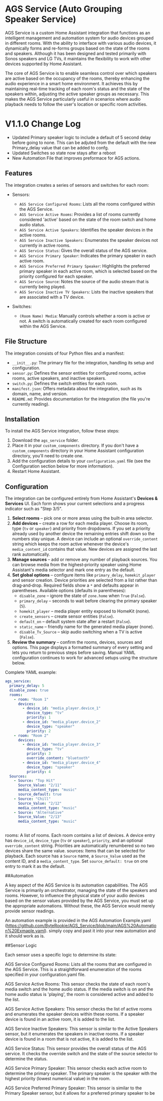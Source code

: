 


# AGS Service (Auto Grouping Speaker Service)

AGS Service is a custom Home Assistant integration that functions as an intelligent management and automation system for audio devices grouped in different rooms. With the ability to interface with various audio devices, it dynamically forms and re-forms groups based on the state of the rooms and speakers. Although it has been designed and tested primarily with Sonos speakers and LG TVs, it maintains the flexibility to work with other devices supported by Home Assistant.

The core of AGS Service is to enable seamless control over which speakers are active based on the occupancy of the rooms, thereby enhancing the audio experience in a smart home environment. It achieves this by maintaining real-time tracking of each room's status and the state of the speakers within, adjusting the active speaker groups as necessary. This makes the AGS Service particularly useful in scenarios where audio playback needs to follow the user's location or specific room activities.


# V1.1.0 Change Log

- Updated Primary speaker logic to include a default of 5 second delay before going to none. This can be adjuted from the default with the new Primary_delay value that can be added to confg.
- Updated Switches so state now stays after a reboot 
- New Automation File that improves preformace for AGS actions.

## Features

The integration creates a series of sensors and switches for each room:

- Sensors:
  - `AGS Service Configured Rooms`: Lists all the rooms configured within the AGS Service.
  - `AGS Service Active Rooms`: Provides a list of rooms currently considered 'active' based on the state of the room switch and home audio status.
  - `AGS Service Active Speakers`: Identifies the speaker devices in the active rooms.
  - `AGS Service Inactive Speakers`: Enumerates the speaker devices not currently in active rooms.
  - `AGS Service Status`: Gives the overall status of the AGS service.
  - `AGS Service Primary Speaker`: Indicates the primary speaker in each active room.
  - `AGS Service Preferred Primary Speaker`: Highlights the preferred primary speaker in each active room, which is selected based on the priority configured for each speaker.
  - `AGS Service Source`: Notes the source of the audio stream that is currently being played.
  - `AGS Service Inactive TV Speakers`: Lists the inactive speakers that are associated with a TV device.

- Switches:
  - `(Room Name) Media`: Manually controls whether a room is active or not. A switch is automatically created for each room configured within the AGS Service.

## File Structure

The integration consists of four Python files and a manifest:

- `__init__.py`: The primary file for the integration, handling its setup and configuration.
- `sensor.py`: Defines the sensor entities for configured rooms, active rooms, active speakers, and inactive speakers.
- `switch.py`: Defines the switch entities for each room.
- `manifest.json`: Offers metadata about the integration, such as its domain, name, and version.
- `README.md`: Provides documentation for the integration (the file you're currently reading).

## Installation

To install the AGS Service integration, follow these steps:

1. Download the `ags_service` folder.
2. Place it in your `custom_components` directory. If you don't have a `custom_components` directory in your Home Assistant configuration directory, you'll need to create one.
3. Add the configuration details to your `configuration.yaml` file (see the Configuration section below for more information).
4. Restart Home Assistant.

## Configuration

The integration can be configured entirely from Home Assistant's **Devices & Services** UI. Each form shows your current selections and a progress indicator such as "Step 3/5".
1. **Select rooms** – pick one or more areas using the built‑in area selector.
2. **Add devices** – create a row for each media player. Choose its room, type (`tv` or `speaker`) and priority from dropdowns. If you set a priority already used by another device the remaining entries shift down so the numbers stay unique. A device can include an optional `override_content` string which keeps the room active whenever the device's `media_content_id` contains that value. New devices are assigned the last rank automatically.
3. **Manage sources** – add or remove any number of playback sources. You can browse media from the highest‑priority speaker using Home Assistant's media selector and mark one entry as the default.
4. **Set global options** – configure items like `primary_delay`, `homekit_player` and sensor creation. Device priorities are selected from a list rather than drag‑and‑drop. Required fields show a `*` and defaults appear in parentheses. Available options (defaults in parentheses):
   - `disable_zone` – ignore the state of `zone.home` when `True` (`False`).
   - `primary_delay` – seconds to wait before clearing the primary speaker (`5`).
   - `homekit_player` – media player entity exposed to HomeKit (none).
   - `create_sensors` – create sensor entities (`False`).
   - `default_on` – default system state after a restart (`False`).
   - `static_name` – friendly name for the generated media player (none).
   - `disable_Tv_Source` – skip audio switching when a TV is active (`False`).
5. **Review the summary** – confirm the rooms, devices, sources and options. This page displays a formatted summary of every setting and lets you return to previous steps before saving.
Manual YAML configuration continues to work for advanced setups using the structure below.

Complete YAML example:

```yaml
ags_service:
  primary_delay: 5
  disable_zone: true
  rooms:
    - room: "Room 1"
      devices:
        - device_id: "media_player.device_1"
          device_type: "tv"
          priority: 1
        - device_id: "media_player.device_2"
          device_type: "speaker"
          priority: 2
    - room: "Room 2"
      devices:
        - device_id: "media_player.device_3"
          device_type: "tv"
          priority: 3
          override_content: "bluetooth"
        - device_id: "media_player.device_4"
          device_type: "speaker"
          priority: 4
  Sources:
    - Source: "Top Hit"
      Source_Value: "2/11"
      media_content_type: "music"
      source_default: true
    - Source: "Chill"
      Source_Value: "2/12"
      media_content_type: "music"
    - Source: "Alternative"
      Source_Value: "2/13"
      media_content_type: "music"
  

```

rooms: A list of rooms. Each room contains a list of devices. A device entry has `device_id`, `device_type` (`tv` or `speaker`), `priority`, and an optional `override_content` string. Priorities are automatically renumbered so no two devices share the same value.
sources: Items that can be selected for playback. Each source has a `Source` name, a `Source_Value` used as the content ID, and a `media_content_type`. Set `source_default: true` on one entry to mark it as the default.


##Automation

A key aspect of the AGS Service is its automation capabilities. The AGS Service is primarily an orchestrator, managing the state of the speakers and rooms. However, to influence the physical state of your audio devices based on the sensor values provided by the AGS Service, you must set up the appropriate automations. Without these, the AGS Service would merely provide sensor readings.

An automation example is provided in the AGS Automation Example.yaml (https://github.com/ByteRookie/AGS_Service/blob/main/AGS%20Automation%20Exmaple.yaml). simply copy and past it into your new automation and it should work as is. 

##Sensor Logic

Each sensor uses a specific logic to determine its state:

AGS Service Configured Rooms: Lists all the rooms that are configured in the AGS Service. This is a straightforward enumeration of the rooms specified in your configuration.yaml file.

AGS Service Active Rooms: This sensor checks the state of each room's media switch and the home audio status. If the media switch is on and the home audio status is 'playing', the room is considered active and added to the list.

AGS Service Active Speakers: This sensor checks the list of active rooms and enumerates the speaker devices within these rooms. If a speaker device is found in an active room, it is added to the list.

AGS Service Inactive Speakers: This sensor is similar to the Active Speakers sensor, but it enumerates the speakers in inactive rooms. If a speaker device is found in a room that is not active, it is added to the list.

AGS Service Status: This sensor provides the overall status of the AGS service. It checks the override switch and the state of the source selector to determine the status.

AGS Service Primary Speaker: This sensor checks each active room to determine the primary speaker. The primary speaker is the speaker with the highest priority (lowest numerical value) in the room.

AGS Service Preferred Primary Speaker: This sensor is similar to the Primary Speaker sensor, but it allows for a preferred primary speaker to be
